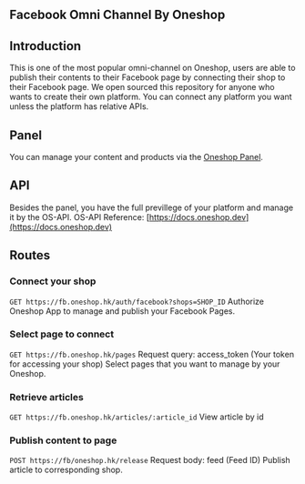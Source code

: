 Facebook Omni Channel By Oneshop
---------------
## Introduction

This is one of the most popular omni-channel on Oneshop, users are able to publish their contents to their Facebook page by connecting their shop to their Facebook page.
We open sourced this repository for anyone who wants to create their own platform. You can connect any platform you want unless the platform has relative APIs.

## Panel
You can manage your content and products via the [Oneshop Panel](htps://panel.oneshop.cloud).

## API
Besides the panel, you have the full previllege of your platform and manage it by the OS-API.
OS-API Reference: [https://docs.oneshop.dev](https://docs.oneshop.dev)

## Routes
### Connect your shop
`GET https://fb.oneshop.hk/auth/facebook?shops=SHOP_ID`
Authorize Oneshop App to manage and publish your Facebook Pages.

### Select page to connect
`GET https://fb.oneshop.hk/pages`
Request query: access_token (Your token for accessing your shop)
Select pages that you want to manage by your Oneshop.

### Retrieve articles
`GET https://fb.oneshop.hk/articles/:article_id`
View article by id

### Publish content to page
`POST https://fb/oneshop.hk/release`
Request body: feed (Feed ID)
Publish article to corresponding shop.